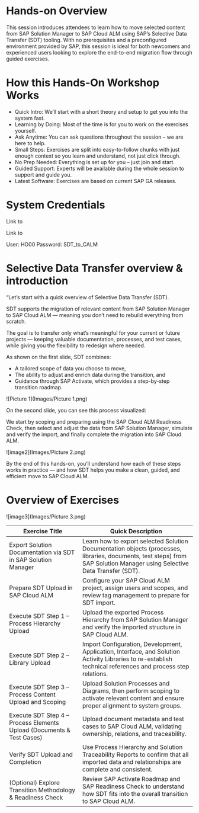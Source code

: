 # Hands-on Overview

This session introduces attendees to learn how to move selected content from SAP Solution Manager to SAP Cloud ALM using SAP’s Selective Data Transfer (SDT) tooling. With no prerequisites and a preconfigured environment provided by SAP, this session is ideal for both newcomers and experienced users looking to explore the end-to-end migration flow through guided exercises.

# How this Hands-On Workshop Works

- Quick Intro: We’ll start with a short theory and setup to get you into the system fast.
- Learning by Doing: Most of the time is for you to work on the exercises yourself.
- Ask Anytime: You can ask questions throughout the session – we are here to help.
- Small Steps: Exercises are split into easy-to-follow chunks with just enough context so you learn and understand, not just click through.
- No Prep Needed: Everything is set up for you – just join and start.
- Guided Support: Experts will be available during the whole session to support and guide you.
- Latest Software: Exercises are based on current SAP GA releases.
# System Credentials

Link to

Link to

User: HO00
Password: SDT_to_CALM

# Selective Data Transfer overview & introduction

“Let’s start with a quick overview of Selective Data Transfer (SDT).

SDT supports the migration of relevant content from SAP Solution Manager to SAP Cloud ALM — meaning you don’t need to rebuild everything from scratch.

The goal is to transfer only what’s meaningful for your current or future projects — keeping valuable documentation, processes, and test cases, while giving you the flexibility to redesign where needed.

As shown on the first slide, SDT combines:

- A tailored scope of data you choose to move,
- The ability to adjust and enrich data during the transition, and
- Guidance through SAP Activate, which provides a step-by-step transition roadmap.

![Picture 1](Images/Picture 1.png)

On the second slide, you can see this process visualized:

We start by scoping and preparing using the SAP Cloud ALM Readiness Check, then select and adjust the data from SAP Solution Manager, simulate and verify the import, and finally complete the migration into SAP Cloud ALM.

![image2](Images/Picture 2.png)

By the end of this hands-on, you’ll understand how each of these steps works in practice — and how SDT helps you make a clean, guided, and efficient move to SAP Cloud ALM.

# Overview of Exercises

![image3](Images/Picture 3.png)

| **Exercise Title** | **Quick Description** |
| --- | --- |
| Export Solution Documentation via SDT in SAP Solution Manager | Learn how to export selected Solution Documentation objects (processes, libraries, documents, test steps) from SAP Solution Manager using Selective Data Transfer (SDT). |
| Prepare SDT Upload in SAP Cloud ALM | Configure your SAP Cloud ALM project, assign users and scopes, and review tag management to prepare for SDT import. |
| Execute SDT Step 1 – Process Hierarchy Upload | Upload the exported Process Hierarchy from SAP Solution Manager and verify the imported structure in SAP Cloud ALM. |
| Execute SDT Step 2 – Library Upload | Import Configuration, Development, Application, Interface, and Solution Activity Libraries to re-establish technical references and process step relations. |
| Execute SDT Step 3 – Process Content Upload and Scoping | Upload Solution Processes and Diagrams, then perform scoping to activate relevant content and ensure proper alignment to system groups. |
| Execute SDT Step 4 – Process Elements Upload (Documents & Test Cases) | Upload document metadata and test cases to SAP Cloud ALM, validating ownership, relations, and traceability. |
| Verify SDT Upload and Completion | Use Process Hierarchy and Solution Traceability Reports to confirm that all imported data and relationships are complete and consistent. |
| (Optional) Explore Transition Methodology & Readiness Check | Review SAP Activate Roadmap and SAP Readiness Check to understand how SDT fits into the overall transition to SAP Cloud ALM. |
